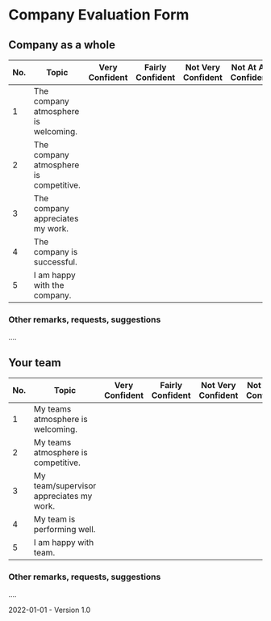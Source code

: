 # Company Evaluation Form

## Company as a whole

| No.  | Topic                                  | Very Confident | Fairly Confident | Not Very Confident | Not At All Confident | Notes |
| ---- | -------------------------------------- | -------------- | ---------------- | ------------------ | -------------------- | ----- |
| 1    | The company atmosphere is welcoming.   |                |                  |                    |                      |       |
| 2    | The company atmosphere is competitive. |                |                  |                    |                      |       |
| 3    | The company appreciates my work.       |                |                  |                    |                      |       |
| 4    | The company is successful.             |                |                  |                    |                      |       |
| 5    | I am happy with the company.           |                |                  |                    |                      |       |

### Other remarks, requests, suggestions

....

## Your team

| No.  | Topic                                   | Very Confident | Fairly Confident | Not Very Confident | Not At All Confident | Notes |
| ---- | --------------------------------------- | -------------- | ---------------- | ------------------ | -------------------- | ----- |
| 1    | My teams atmosphere is welcoming.       |                |                  |                    |                      |       |
| 2    | My teams atmosphere is competitive.     |                |                  |                    |                      |       |
| 3    | My team/supervisor appreciates my work. |                |                  |                    |                      |       |
| 4    | My team is performing well.             |                |                  |                    |                      |       |
| 5    | I am happy with team.                   |                |                  |                    |                      |       |

### Other remarks, requests, suggestions

....

2022-01-01 - Version 1.0

